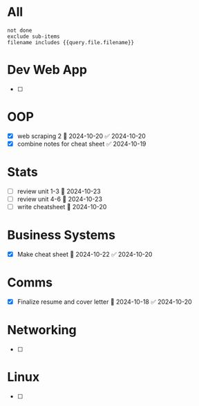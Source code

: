 # All
```tasks
not done
exclude sub-items
filename includes {{query.file.filename}}
```

# Dev Web App
- [ ]
# OOP
- [x] web scraping 2 📅 2024-10-20 ✅ 2024-10-20
- [x] combine notes for cheat sheet ✅ 2024-10-19
# Stats
- [ ] review unit 1-3 📅 2024-10-23 
- [ ] review unit 4-6 📅 2024-10-23 
- [ ] write cheatsheet 📅 2024-10-20 
# Business Systems
- [x] Make cheat sheet 📅 2024-10-22 ✅ 2024-10-20
# Comms
- [x] Finalize resume and cover letter 📅 2024-10-18 ✅ 2024-10-20
# Networking
- [ ]
# Linux
- [ ]
